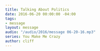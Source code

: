 ```yaml
---
title: Talking About Politics
date: 2016-06-20 00:00:00 -04:00
tags:
- message
layout: message
audio: "/audio/2016/message 06-20-16.mp3"
series: You Make Me Crazy
author: cliff
---
```


